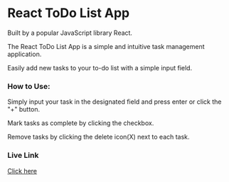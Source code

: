 <h1>React ToDo List App</h1>

Built by a popular JavaScript library React.

The React ToDo List App is a simple and intuitive task management application.

Easily add new tasks to your to-do list with a simple input field.

<h3>How to Use:</h3>

Simply input your task in the designated field and press enter or click the "+" button.

Mark tasks as complete by clicking the checkbox.

Remove tasks by clicking the delete icon(X) next to each task.


<h3>Live Link </h3>


[Click here](https://to-do-list-sigma-three-34.vercel.app/)







